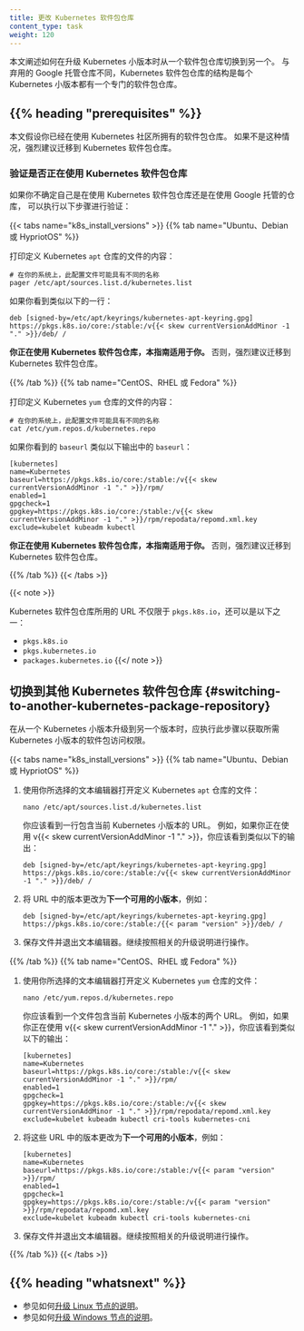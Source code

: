 ```yaml
---
title: 更改 Kubernetes 软件包仓库
content_type: task
weight: 120
---
```

<!--
title: Changing The Kubernetes Package Repository
content_type: task
weight: 120
-->

<!-- overview -->

<!--
This page explains how to switch from one Kubernetes package repository to another
when upgrading Kubernetes minor releases. Unlike deprecated Google-hosted
repositories, the Kubernetes package repositories are structured in a way that
there's a dedicated package repository for each Kubernetes minor version.
-->
本文阐述如何在升级 Kubernetes 小版本时从一个软件包仓库切换到另一个。
与弃用的 Google 托管仓库不同，Kubernetes 软件包仓库的结构是每个 Kubernetes
小版本都有一个专门的软件包仓库。

## {{% heading "prerequisites" %}}

<!--
This document assumes that you're already using the Kubernetes community-owned
package repositories. If that's not the case, it's strongly recommend to migrate
to the Kubernetes package repositories.
-->
本文假设你已经在使用 Kubernetes 社区所拥有的软件包仓库。
如果不是这种情况，强烈建议迁移到 Kubernetes 软件包仓库。

<!--
### Verifying if the Kubernetes package repositories are used

If you're unsure if you're using the Kubernetes package repositories or the
Google-hosted repository, take the following steps to verify:
-->
### 验证是否正在使用 Kubernetes 软件包仓库

如果你不确定自己是在使用 Kubernetes 软件包仓库还是在使用 Google 托管的仓库，
可以执行以下步骤进行验证：

{{< tabs name="k8s_install_versions" >}}
{{% tab name="Ubuntu、Debian 或 HypriotOS" %}}

<!--
Print the contents of the file that defines the Kubernetes `apt` repository:

```shell
# On your system, this configuration file could have a different name
pager /etc/apt/sources.list.d/kubernetes.list
```

If you see a line similar to:
-->
打印定义 Kubernetes `apt` 仓库的文件的内容：

```shell
# 在你的系统上，此配置文件可能具有不同的名称
pager /etc/apt/sources.list.d/kubernetes.list
```

如果你看到类似以下的一行：

```
deb [signed-by=/etc/apt/keyrings/kubernetes-apt-keyring.gpg] https://pkgs.k8s.io/core:/stable:/v{{< skew currentVersionAddMinor -1 "." >}}/deb/ /
```

<!--
**You're using the Kubernetes package repositories and this guide applies to you.**
Otherwise, it's strongly recommend to migrate to the Kubernetes package repositories.
-->
**你正在使用 Kubernetes 软件包仓库，本指南适用于你。**
否则，强烈建议迁移到 Kubernetes 软件包仓库。

{{% /tab %}}
{{% tab name="CentOS、RHEL 或 Fedora" %}}

<!--
Print the contents of the file that defines the Kubernetes `yum` repository:

```shell
# On your system, this configuration file could have a different name
cat /etc/yum.repos.d/kubernetes.repo
```

If you see `baseurl` similar to the `baseurl` in the output below:
-->
打印定义 Kubernetes `yum` 仓库的文件的内容：

```shell
# 在你的系统上，此配置文件可能具有不同的名称
cat /etc/yum.repos.d/kubernetes.repo
```

如果你看到的 `baseurl` 类似以下输出中的 `baseurl`：

```
[kubernetes]
name=Kubernetes
baseurl=https://pkgs.k8s.io/core:/stable:/v{{< skew currentVersionAddMinor -1 "." >}}/rpm/
enabled=1
gpgcheck=1
gpgkey=https://pkgs.k8s.io/core:/stable:/v{{< skew currentVersionAddMinor -1 "." >}}/rpm/repodata/repomd.xml.key
exclude=kubelet kubeadm kubectl
```

<!--
**You're using the Kubernetes package repositories and this guide applies to you.**
Otherwise, it's strongly recommend to migrate to the Kubernetes package repositories.
-->
**你正在使用 Kubernetes 软件包仓库，本指南适用于你。**
否则，强烈建议迁移到 Kubernetes 软件包仓库。

{{% /tab %}}
{{< /tabs >}}

{{< note >}}
<!--
The URL used for the Kubernetes package repositories is not limited to `pkgs.k8s.io`,
it can also be one of:
-->
Kubernetes 软件包仓库所用的 URL 不仅限于 `pkgs.k8s.io`，还可以是以下之一：

- `pkgs.k8s.io`
- `pkgs.kubernetes.io`
- `packages.kubernetes.io`
{{</ note >}}

<!-- steps -->

<!--
## Switching to another Kubernetes package repository

This step should be done upon upgrading from one to another Kubernetes minor
release in order to get access to the packages of the desired Kubernetes minor
version.
-->
## 切换到其他 Kubernetes 软件包仓库  {#switching-to-another-kubernetes-package-repository}

在从一个 Kubernetes 小版本升级到另一个版本时，应执行此步骤以获取所需 Kubernetes 小版本的软件包访问权限。

{{< tabs name="k8s_install_versions" >}}
{{% tab name="Ubuntu、Debian 或 HypriotOS" %}}

<!--
1. Open the file that defines the Kubernetes `apt` repository using a text editor of your choice:
-->
1. 使用你所选择的文本编辑器打开定义 Kubernetes `apt` 仓库的文件：

   ```shell
   nano /etc/apt/sources.list.d/kubernetes.list
   ```

   <!--
   You should see a single line with the URL that contains your current Kubernetes
   minor version. For example, if you're using v{{< skew currentVersionAddMinor -1 "." >}},
   you should see this:
   -->
   你应该看到一行包含当前 Kubernetes 小版本的 URL。
   例如，如果你正在使用 v{{< skew currentVersionAddMinor -1 "." >}}，你应该看到类似以下的输出：

   ```
   deb [signed-by=/etc/apt/keyrings/kubernetes-apt-keyring.gpg] https://pkgs.k8s.io/core:/stable:/v{{< skew currentVersionAddMinor -1 "." >}}/deb/ /
   ```

<!--
2. Change the version in the URL to **the next available minor release**, for example:
-->
2. 将 URL 中的版本更改为**下一个可用的小版本**，例如：

   ```
   deb [signed-by=/etc/apt/keyrings/kubernetes-apt-keyring.gpg] https://pkgs.k8s.io/core:/stable:/{{< param "version" >}}/deb/ /
   ```

<!--
3. Save the file and exit your text editor. Continue following the relevant upgrade instructions.
-->
3. 保存文件并退出文本编辑器。继续按照相关的升级说明进行操作。

{{% /tab %}}
{{% tab name="CentOS、RHEL 或 Fedora" %}}

<!--
1. Open the file that defines the Kubernetes `yum` repository using a text editor of your choice:
-->
1. 使用你所选择的文本编辑器打开定义 Kubernetes `yum` 仓库的文件：

   ```shell
   nano /etc/yum.repos.d/kubernetes.repo
   ```

   <!--
   You should see a file with two URLs that contain your current Kubernetes
   minor version. For example, if you're using v{{< skew currentVersionAddMinor -1 "." >}},
   you should see this:
   -->
   你应该看到一个文件包含当前 Kubernetes 小版本的两个 URL。
   例如，如果你正在使用 v{{< skew currentVersionAddMinor -1 "." >}}，你应该看到类似以下的输出：

   ```
   [kubernetes]
   name=Kubernetes
   baseurl=https://pkgs.k8s.io/core:/stable:/v{{< skew currentVersionAddMinor -1 "." >}}/rpm/
   enabled=1
   gpgcheck=1
   gpgkey=https://pkgs.k8s.io/core:/stable:/v{{< skew currentVersionAddMinor -1 "." >}}/rpm/repodata/repomd.xml.key
   exclude=kubelet kubeadm kubectl cri-tools kubernetes-cni
   ```

<!--
2. Change the version in these URLs to **the next available minor release**, for example:
-->
2. 将这些 URL 中的版本更改为**下一个可用的小版本**，例如：

   ```
   [kubernetes]
   name=Kubernetes
   baseurl=https://pkgs.k8s.io/core:/stable:/v{{< param "version" >}}/rpm/
   enabled=1
   gpgcheck=1
   gpgkey=https://pkgs.k8s.io/core:/stable:/v{{< param "version" >}}/rpm/repodata/repomd.xml.key
   exclude=kubelet kubeadm kubectl cri-tools kubernetes-cni
   ```

<!--
3. Save the file and exit your text editor. Continue following the relevant upgrade instructions.
-->
3. 保存文件并退出文本编辑器。继续按照相关的升级说明进行操作。

{{% /tab %}}
{{< /tabs >}}

## {{% heading "whatsnext" %}}

<!--
* See how to [Upgrade Linux nodes](/docs/tasks/administer-cluster/kubeadm/upgrading-linux-nodes/).
* See how to [Upgrade Windows nodes](/docs/tasks/administer-cluster/kubeadm/upgrading-windows-nodes/).
-->
* 参见如何[升级 Linux 节点的说明](/zh-cn/docs/tasks/administer-cluster/kubeadm/upgrading-linux-nodes/)。
* 参见如何[升级 Windows 节点的说明](/zh-cn/docs/tasks/administer-cluster/kubeadm/upgrading-windows-nodes/)。
